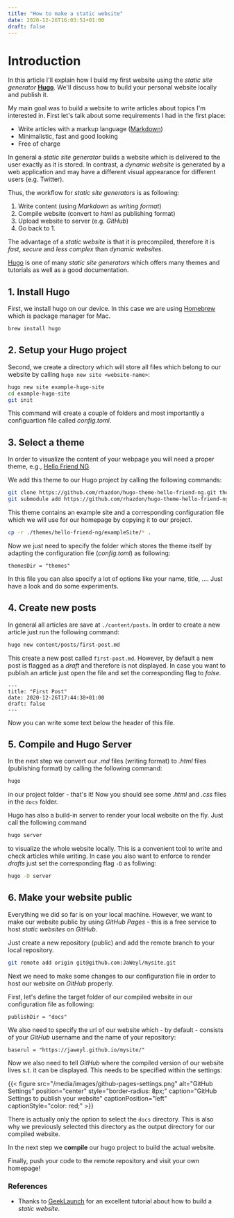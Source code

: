 ```yaml
---
title: "How to make a static website"
date: 2020-12-26T16:03:51+01:00
draft: false
---
```


# Introduction

In this article I'll explain how I build my first website using the *static site generator* [**Hugo**](https://gohugo.io). We'll discuss how to build your personal website locally and publish it.

My main goal was to build a website to write articles about topics I'm interested in. First let's talk about some requirements I had in the first place:

- Write articles with a markup language ([Markdown](https://en.wikipedia.org/wiki/Markdown))
- Minimalistic, fast and good looking
- Free of charge

In general a *static site generator* builds a website which is delivered to the user exactly as it is stored. In contrast, a *dynamic website* is generated by a web application and may have a different visual appearance for different users (e.g. Twitter).

Thus, the workflow for *static site generators* is as following:
1. Write content (using *Markdown* as *writing format*)
2. Compile website (convert to *html* as publishing format)
3. Upload website to server (e.g. *GitHub*)
4. Go back to 1.


The advantage of a *static website* is that it is precompiled, therefore it is *fast*, *secure* and *less complex* than *dynamic websites*.

[Hugo](https://gohugo.io) is one of many  *static site generators* which offers many themes and tutorials as well as a good documentation.

## 1. Install Hugo
First, we install hugo on our device. In this case we are using [Homebrew](https://brew.sh) which is package manager for Mac.
```bash
brew install hugo
```

## 2. Setup your Hugo project
Second, we create a directory which will store all files which belong to our website by calling ```hugo new site <website-name>```:
```bash
hugo new site example-hugo-site
cd example-hugo-site
git init
```

This command will create a couple of folders and most importantly a configuartion file called *config.toml*.

## 3. Select a theme
In order to visualize the content of your webpage you will need a proper theme, e.g., [Hello Friend NG](https://github.com/rhazdon/hugo-theme-hello-friend-ng.git).

We add this theme to our Hugo project by calling the following commands:
```bash
git clone https://github.com/rhazdon/hugo-theme-hello-friend-ng.git themes/hello-friend-ng
git submodule add https://github.com/rhazdon/hugo-theme-hello-friend-ng.git themes/hello-friend-ng
```

This theme contains an example site and a corresponding configuration file which we will use for our homepage by copying it to our project.
```bash
cp -r ./themes/hello-friend-ng/exampleSite/* .
```

Now we just need to specify the folder which stores the theme itself by adapting the configuration file (*config.toml*) as following:
```config
themesDir = "themes"
```

In this file you can also specify a lot of options like your name, title, .... Just have a look and do some experiments.

## 4. Create new posts
In general all articles are save at ```./content/posts```. In order to create a new article just run the following command:
```bash
hugo new content/posts/first-post.md
```

This create a new post called ```first-post.md```. However, by default a new post is flagged as a *draft* and therefore is not displayed. In case you want to publish an article just open the file and set the corresponding flag to *false*.
```config
---
title: "First Post"
date: 2020-12-26T17:44:38+01:00
draft: false
---
```
Now you can write some text below the header of this file.

## 5. Compile and Hugo Server
In the next step we convert our *.md* files (writing format) to *.html* files (publishing format) by calling the following command:
```bash
hugo
```
in our project folder - that's it! Now you should see some *.html* and *.css* files in the ```docs``` folder.

Hugo has also a build-in server to render your local website on the fly.
Just call the following command
```bash
hugo server
```
to visualize the whole website locally. This is a convenient tool to write and check articles while writing. In case you also want to enforce to render *drafts* just set the corresponding flag ```-D``` as follwing:
```bash
hugo -D server
```

## 6. Make your website public
Everything we did so far is on your local machine. However, we want to make our website public by using 
*GitHub Pages* - this is a free service to host *static websites* on *GitHub*.

Just create a new repository (public) and add the remote branch to your local repository.
```bash
git remote add origin git@github.com:JaWeyl/mysite.git
```

Next we need to make some changes to our configuration file in order to host our website on *GitHub* properly.

First, let's define the target folder of our compiled website in our configuration file as following:
```config
publishDir = "docs"
```

We also need to specify the url of our website which - by default - consists of your *GitHub* username and the name of your repository:
```config
baserul = "https://jaweyl.github.io/mysite/"
```

Now we also need to tell *GitHub* where the compiled version of our website lives s.t. it can be displayed.
This needs to be specified within the settings:

<!-- {{< image src="/media/images/github-pages-settings.png" alt="GitHub Settings" position="center" style="border-radius: 8px;" >}} -->

{{< figure src="/media/images/github-pages-settings.png" alt="GitHub Settings" position="center" style="border-radius: 8px;" caption="GitHub Settings to publish your website" captionPosition="left" captionStyle="color: red;" >}}

There is actually only the option to select the ```docs``` directory. This is also why we previously selected this directory as the output directory for our compiled website.

In the next step we **compile** our hugo project to build the actual website. 

Finally, push your code to the remote repository and visit your own homepage!

### References
- Thanks to [GeekLaunch](https://www.youtube.com/watch?v=3wkR8GyDODs) for an excellent tutorial about how to build a *static website*.